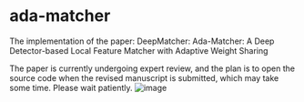 # ada-matcher

The implementation of the paper: DeepMatcher: Ada-Matcher: A Deep Detector-based Local Feature Matcher with Adaptive Weight Sharing

The paper is currently undergoing expert review, and the plan is to open the source code when the revised manuscript is submitted, which may take some time. Please wait patiently.
![image](https://github.com/user-attachments/assets/8278517f-b234-46c6-8f71-0c0891fb9554)

